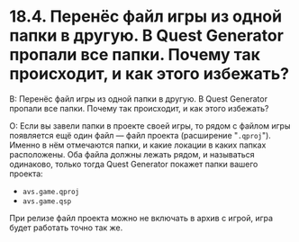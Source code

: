 # 18.4. Перенёс файл игры из одной папки в другую. В Quest Generator пропали все папки. Почему так происходит, и как этого избежать?
<!-- [:faq_18_04] -->
В: Перенёс файл игры из одной папки в другую. В Quest Generator пропали все папки. Почему так происходит, и как этого избежать?

О:
Если вы завели папки в проекте своей игры, то рядом с файлом игры появляется ещё один файл — файл проекта (расширение "`.qproj`"). Именно в нём отмечаются папки, и какие локации в каких папках расположены. Оба файла должны лежать рядом, и называться одинаково, только тогда Quest Generator покажет папки вашего проекта:

* `avs.game.qproj`
* `avs.game.qsp`

При релизе файл проекта можно не включать в архив с игрой, игра будет работать точно так же.
